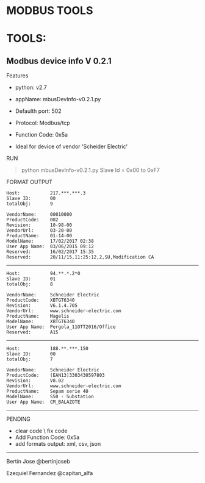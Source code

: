 MODBUS TOOLS
=============

# TOOLS:
Modbus device info V 0.2.1
---------------------------
Features
+ python: 			v2.7 
+ appName: 			mbusDevInfo-v0.2.1.py
+ Defaulth port: 	502
+ Protocol: 		Modbus/tcp
+ Function Code: 	0x5a

+ Ideal for device of vendor 'Scheider Electric'

RUN
> python mbusDevInfo-v0.2.1.py <slave id> <host> 
Slave Id = 0x00 to 0xF7

FORMAT OUTPUT

	Host: 			217.***.***.3
	Slave ID: 		00
	totalObj: 		9

	VendorName: 	00010000
	ProductCode: 	002
	Revision: 		10-98-00
	VendorUrl: 		03-20-00
	ProductName: 	01-14-00
	ModelName: 		17/02/2017 02:38
	User App Name: 	03/06/2015 09:12 
	Reserved: 		16/02/2017 15:35 
	Reserved: 		20/11/15,11:25:12,2,SU,Modification CA

********************************************************************
	Host: 			94.**.*.2*0
	Slave ID: 		01
	totalObj: 		8

	VendorName: 	Schneider Electric
	ProductCode: 	XBTGT6340
	Revision: 		V6.1.4.705
	VendorUrl: 		www.schneider-electric.com
	ProductName: 	Magelis
	ModelName: 		XBTGT6340
	User App Name: 	Pergola_11OTT2016/Office
	Reserved: 		A15

********************************************************************
	Host: 			188.**.***.150
	Slave ID: 		00
	totalObj: 		7

	VendorName: 	Schneider Electric
	ProductCode: 	(EAN13)3303430597803
	Revision: 		V8.02
	VendorUrl: 		www.schneider-electric.com
	ProductName: 	Sepam serie 40
	ModelName: 		S50 - Substation
	User App Name: 	CM_BALAZOTE 

********************************************************************

PENDING 
+ clear code \ fix code
+ Add Function Code: 0x5a
+ add formats output: xml, csv, json

---------------------------------------------
Bertin Jose
@bertinjoseb

Ezequiel Fernandez
@capitan_alfa
